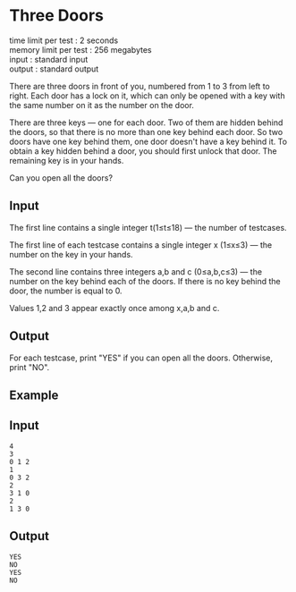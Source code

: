 Three Doors
===========
time limit per test : 2 seconds\
memory limit per test : 256 megabytes\
input : standard input\
output : standard output

There are three doors in front of you, numbered from 1 to 3 from left to right. Each door has a lock on it, which can only be opened with a key with the same number on it as the number on the door.

There are three keys — one for each door. Two of them are hidden behind the doors, so that there is no more than one key behind each door. So two doors have one key behind them, one door doesn't have a key behind it. To obtain a key hidden behind a door, you should first unlock that door. The remaining key is in your hands.

Can you open all the doors?

Input
-----
The first line contains a single integer t(1≤t≤18) — the number of testcases.

The first line of each testcase contains a single integer x (1≤x≤3) — the number on the key in your hands.

The second line contains three integers a,b
and c (0≤a,b,c≤3) — the number on the key behind each of the doors. If there is no key behind the door, the number is equal to 0.

Values 1,2
and 3 appear exactly once among x,a,b and c.

Output
------
For each testcase, print "YES" if you can open all the doors. Otherwise, print "NO".

Example
-------
Input
-----

    4
    3
    0 1 2
    1
    0 3 2
    2
    3 1 0
    2
    1 3 0

Output
------

    YES
    NO
    YES
    NO
